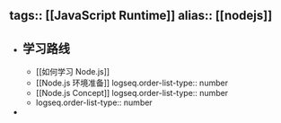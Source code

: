 tags:: [[JavaScript Runtime]] 
alias:: [[nodejs]]
---

- ## 学习路线
	- [[如何学习 Node.js]]
	- [[Node.js 环境准备]]
	  logseq.order-list-type:: number
	- [[Node.js Concept]]
	  logseq.order-list-type:: number
	- logseq.order-list-type:: number
-